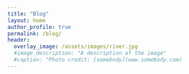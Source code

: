 ```yaml
---
title: "Blog"
layout: home
author_profile: true
permalink: /blog/
header:
  overlay_image: /assets/images/river.jpg
  #image_description: "A description of the image"
  #caption: "Photo credit: [somebody](www.somebody.com)
---
```

